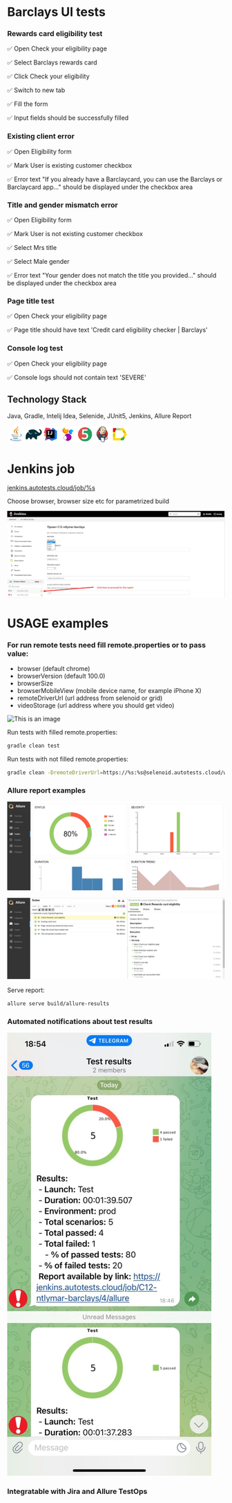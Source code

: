# Barclays UI tests

### Rewards card eligibility test
:white_check_mark: Open Check your eligibility page

:white_check_mark: Select Barclays rewards card

:white_check_mark: Click Check your eligibility

:white_check_mark: Switch to new tab

:white_check_mark: Fill the form

:white_check_mark: Input fields should be successfully filled


### Existing client error
:white_check_mark: Open Eligibility form 

:white_check_mark: Mark User is existing customer checkbox

:white_check_mark: Error text "If you already have a Barclaycard, you can use the Barclays or Barclaycard app..." should be displayed under the checkbox area

### Title and gender mismatch error
:white_check_mark: Open Eligibility form

:white_check_mark: Mark User is not existing customer checkbox

:white_check_mark: Select Mrs title

:white_check_mark: Select Male gender

:white_check_mark: Error text "Your gender does not match the title you provided..." should be displayed under the checkbox area

### Page title test
:white_check_mark: Open Check your eligibility page

:white_check_mark: Page title should have text 'Credit card eligibility checker | Barclays'

### Console log test
:white_check_mark: Open Check your eligibility page

:white_check_mark: Console logs should not contain text 'SEVERE'
      
## Technology Stack

Java, Gradle, Intelij Idea, Selenide, JUnit5, Jenkins, Allure Report

![This is an image](/design/icons/Java.png)![This is an image](/design/icons/Gradle.png)![This is an image](/design/icons/Intelij_IDEA.png)![This is an image](/design/icons/Selenide.png)![This is an image](/design/icons/JUnit5.png)![This is an image](/design/icons/Jenkins.png)![This is an image](/design/icons/Allure_Report.png)

# Jenkins job
<a target="_blank" href="https://jenkins.autotests.cloud/job/C12-ntlymar-barclays/">jenkins.autotests.cloud/job/%s</a>

Choose browser, browser size etc for parametrized build

![This is an image](/design/images/scr3.jpg)


# USAGE examples

### For run remote tests need fill remote.properties or to pass value:

* browser (default chrome)
* browserVersion (default 100.0)
* browserSize 
* browserMobileView (mobile device name, for example iPhone X)
* remoteDriverUrl (url address from selenoid or grid)
* videoStorage (url address where you should get video)

![This is an image](/design/images/dec5d946f56a827f.gif)


Run tests with filled remote.properties:
```bash
gradle clean test
```

Run tests with not filled remote.properties:
```bash
gradle clean -DremoteDriverUrl=https://%s:%s@selenoid.autotests.cloud/wd/hub/ -DvideoStorage=https://selenoid.autotests.cloud/video/ test
```

### Allure report examples

![This is an image](/design/images/scr1.jpg)

![This is an image](/design/images/scr4.jpg)


Serve report:
```bash
allure serve build/allure-results
```


### Automated notifications about test results

![This is an image](/design/images/scr5.jpg)

### Integratable with Jira and Allure TestOps
